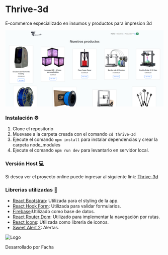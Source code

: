 # Thrive-3d

E-commerce especializado en insumos y productos para impresion 3d

![App Screenshot](/public/inicio.png)

### Instalación ⚙️

1. Clone el repositorio
2. Muevase a la carpeta creada con el comando `cd thrive-3d` 
3. Ejecute el comando `npm install` para instalar dependencias y crear la carpeta node_modules
4. Ejecute el comando `npm run dev` para levantarlo en servidor local.

### Versión Host 💻

Si desea ver el proyecto online puede ingresar al siguiente link: [Thrive-3d](https://thrive-3d.vercel.app/)

### Librerias utilizadas 📖
- [React Bootstrap](https://react-bootstrap.netlify.app/): Utilizada para el styling de la app.
- [React Hook Form](https://react-hook-form.com/): Utilizada para validar formularios.
- [Firebase](http://firebase.google.com/):Utilizado como base de datos.
- [React Router Dom](https://reactrouter.com/): Utilizado para implementar la navegación por rutas.
- [React Icons](https://react-icons.github.io/react-icons/): Utilizada como libreria de iconos.
- [Sweet Alert 2](https://sweetalert2.github.io/): Alertas.

![Logo](/public/logo-thrive.png)

Desarrollado por Facha